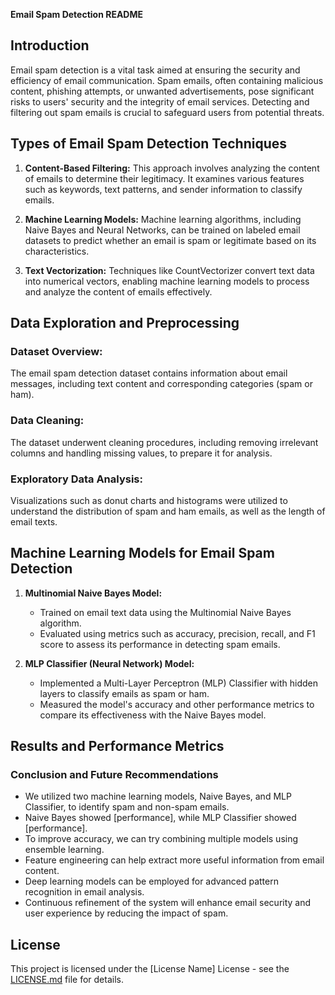 **Email Spam Detection README**

## Introduction

Email spam detection is a vital task aimed at ensuring the security and efficiency of email communication. Spam emails, often containing malicious content, phishing attempts, or unwanted advertisements, pose significant risks to users' security and the integrity of email services. Detecting and filtering out spam emails is crucial to safeguard users from potential threats.

## Types of Email Spam Detection Techniques

1. **Content-Based Filtering:** This approach involves analyzing the content of emails to determine their legitimacy. It examines various features such as keywords, text patterns, and sender information to classify emails.
  
2. **Machine Learning Models:** Machine learning algorithms, including Naive Bayes and Neural Networks, can be trained on labeled email datasets to predict whether an email is spam or legitimate based on its characteristics.

3. **Text Vectorization:** Techniques like CountVectorizer convert text data into numerical vectors, enabling machine learning models to process and analyze the content of emails effectively.

## Data Exploration and Preprocessing

### Dataset Overview:
The email spam detection dataset contains information about email messages, including text content and corresponding categories (spam or ham).

### Data Cleaning:
The dataset underwent cleaning procedures, including removing irrelevant columns and handling missing values, to prepare it for analysis.

### Exploratory Data Analysis:
Visualizations such as donut charts and histograms were utilized to understand the distribution of spam and ham emails, as well as the length of email texts.

## Machine Learning Models for Email Spam Detection

1. **Multinomial Naive Bayes Model:**
   - Trained on email text data using the Multinomial Naive Bayes algorithm.
   - Evaluated using metrics such as accuracy, precision, recall, and F1 score to assess its performance in detecting spam emails.

2. **MLP Classifier (Neural Network) Model:**
   - Implemented a Multi-Layer Perceptron (MLP) Classifier with hidden layers to classify emails as spam or ham.
   - Measured the model's accuracy and other performance metrics to compare its effectiveness with the Naive Bayes model.

## Results and Performance Metrics

### Conclusion and Future Recommendations

- We utilized two machine learning models, Naive Bayes, and MLP Classifier, to identify spam and non-spam emails.
- Naive Bayes showed [performance], while MLP Classifier showed [performance].
- To improve accuracy, we can try combining multiple models using ensemble learning.
- Feature engineering can help extract more useful information from email content.
- Deep learning models can be employed for advanced pattern recognition in email analysis.
- Continuous refinement of the system will enhance email security and user experience by reducing the impact of spam.

## License

This project is licensed under the [License Name] License - see the [LICENSE.md](LICENSE.md) file for details.

